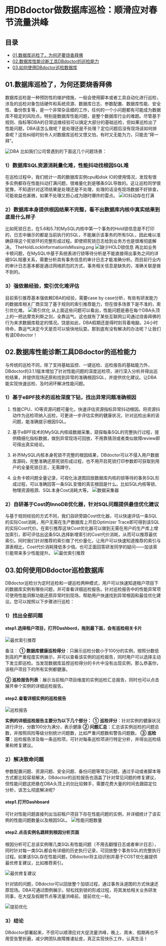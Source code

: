 # 用DBdoctor做数据库巡检：顺滑应对春节流量洪峰

## 目录

- [01.数据库巡检了，为何还要烧香拜佛](#01.数据库巡检了，为何还要烧香拜佛)
- [02.数据库性能诊断工具DBdoctor的巡检能力](#02.数据库性能诊断工具DBdoctor的巡检能力)
- [03.如何使用DBdoctor巡检数据库](#03.如何使用DBdoctor巡检数据库)

## 01.数据库巡检了，为何还要烧香拜佛
数据库巡检是一种预防性的维护措施，一般会使用脚本或者工具自动化进行巡检，涉及的巡检对象包括硬件和系统资源、数据库日志、参数配置、数据库性能、安全性、备份恢复等，是一个非常杂且细的工作，任何的一个小问题都有可能成为数据库不稳定的风险点。特别是数据库性能问题，是整个数据库行业的难题。尽管基于规则、指标等DBA的日常运维经验可以搞定大部分的基础巡检，但如果巡检出了性能问题，DBA该怎么做呢？是处理还是不处理？定位问题后没有现场该如何排查呢？这些纠结时刻令人对数据库巡检又恨又怕，有时又无能为力，只能去“拜一拜”。

![DBA](https://github.com/DBdoctor-DAS/DBdoctor/blob/mainimages/CopeWithTheSpringFestivalTrafficPeak/DBA.png)
比如我们公司曾遇到的下面这几个问题场景：

### 1）数据库SQL资源消耗量化难，性能抖动找根因SQL难
在巡检过程中，我们统计一周的数据库实例cpu和disk IO的使用情况，发现有很多实例都存在性能抖动打满问题，很难量化到是哪条SQL导致的。这让巡检同学很犹豫，不知道针对这项结果是处理还是不处理，处理的话没有现场数据不好排查，可能收益也甚微，如果不处理又担心成为随时爆炸的雷点。
![IO抖动存在打满](https://github.com/DBdoctor-DAS/DBdoctor/blob/mainimages/CopeWithTheSpringFestivalTrafficPeak/ioJitterIsFull.png)
### 2）数据库本身提供根因结果不完整，看不出数据库内核中真实结果到底是什么样子

比如死锁日志，在5.6和5.7的MySQL内核中第一个事务的Hold锁信息是不打印的，日志中展示的都是当前执行的SQL，不能展示该事务的所有SQL，因此难以准确获得这个死锁环的完整形成过程。即使把死锁日志给到业务方也是很难彻底解决。
TheHoldLockInformationIsMissing.png
![缺少HOLD锁信息](https://github.com/DBdoctor-DAS/DBdoctor/blob/mainimages/CopeWithTheSpringFestivalTrafficPeak/TheHoldLockInformationIsMissing.png)
再比如业务卡顿问题，在MySQL中基于系统表进行锁等待分析是不能直接得出事务之间的详细SQL阻塞关系，需要分析具有事务信息的审计日志才能准确分析。而目前行业内的审计日志基本都是通过网络抓包的方式，事务相关信息是缺失的，准确关联是做不到的。
### 3）强依赖经验，索引优化难评估
目前索引推荐基本强依赖DBA的经验，需要case by case分析，有些有研发能力的数据库相关厂商实现了基于规则的索引推荐能力，但在很多场景下是不准的，索引优化难。
![索引优化](https://github.com/DBdoctor-DAS/DBdoctor/blob/mainimages/CopeWithTheSpringFestivalTrafficPeak/IndexOptimization.png)
从上面这些问题可以看出，性能问题是悬在每个DBA头顶上的一把达摩克利斯之剑，全靠运气。这也就有了某些互联网公司通过烧香拜佛的行为来求数据库稳定的情况。饶是如此，DBA假期还是得时刻背着电脑，24小时待命，靠运气决定今天是否可以愉快地玩耍。那到底有没有解决的办法呢？让我们有请DBdoctor！

## 02.数据库性能诊断工具DBdoctor的巡检能力
与传统的巡检不同，除了支持基础监控、一键巡检、巡检报告的基础能力外，DBdoctor的3.1.1版本增加了针对性能问题的深度巡检项，进行深入分析并得出巡检结果，并提供现场还原和找到异常的准确根因SQL，并提供优化建议。让DBA能实现快速巡检、及时闭环解决性能问题。

### 1）基于eBPF技术的巡检深度下钻，找出异常问题准确根因

1. 性能CPU、IO等资源问题可量化，快速评估资源指标异常抖动根因。将资源抖动作为巡检项纳入巡检，可更进一步评估实例的健康状况，针对巡检出来的该问题，能准确提示根因SQL。

2. 基于eBPF技术的MySQL内核级数据采集，窥探每条SQL的完整执行过程，提供精细化指标数据，做到异常现场可回放，不用靠猜测或者类似故障review即可得出真实结论。
3. 补齐MySQL内核本身死锁不完整的根因结果，DBdoctor可以不侵入用户数据库源码，完整准确还原死锁形成过程，也不用开启死锁打印参数即可获取到用户的全量死锁日志，无需蹲守。

4. 业务卡顿问题全量记录，可视化泳道图回放数据库内核的锁等待的事务SQL形成过程，可以准确回答一条SQL变慢的真实根因是什么。比如SQL内核等锁、物理资源瓶颈、SQL本身Cost消耗大等。
![数据采集器](https://github.com/DBdoctor-DAS/DBdoctor/blob/mainimages/CopeWithTheSpringFestivalTrafficPeak/DataCollector.png)

### 2）自研基于Cost的InnoDB优化器，针对SQL问题提供最佳优化建议
与基于规则经验的方式不同，我们自研旁路Cost优化器，可以快速评估一条SQL的实际Cost消耗，用户无需在生产数据库上开启Optimizer Trace即可得到该SQL的实际Cost代价。在索引推荐这块Cost优化器可以做到无需在用户的生产库上增加索引，即可评估出这条SQL选择新增索引的Cost代价消耗，从而可以推荐最优索引。同时我们针对推荐的索引做了代价量化，让用户可以快速知道推荐的索引与源表相比，Cost代价消耗降低多少倍。也可正面回答研发同学的疑问——加该索引能带来多少性能提升。
![最优索引推荐](https://github.com/DBdoctor-DAS/DBdoctor/blob/mainimages/CopeWithTheSpringFestivalTrafficPeak/OptimalIndexRecommendation.png)

## 03.如何使用DBdoctor巡检数据库

DBdoctor巡检分为定时巡检和一键巡检两种模式，用户可以快速知道租户项目下的数据库实例有哪些问题，并可查看详细巡检报告。针对巡检报告中的性能异常项可使用性能洞察功能还原异常时刻现场，帮助用户快速找到异常根因和最佳优化建议。您可以按照以下步骤进行巡检：

### 1）找出全部问题

#### step1.选择租户项目，打开Dashbord，拖到最下面，会有巡检相关卡片

![最优索引推荐](https://github.com/DBdoctor-DAS/DBdoctor/blob/mainimages/CopeWithTheSpringFestivalTrafficPeak/Dashbord.png)

备注：
**① 数据库健康巡检得分**：只展示巡检分数小于100分的实例，按照分数低到高的严重程度实例展示，并可以查看该实例的巡检报告，同时用户可以选择主动下发立即巡检。当发现数据库监控巡检得分的卡片中没有出现实例，那么恭喜你，该租户项目下的所有实例都健康。

**② 巡检报告列表**：展示当前租户项目维度的实例巡检汇总报告，同时也可以点击展开单个实例的详细巡检报告。
#### step2.查看详细实例的巡检报告

![巡检报告](https://github.com/DBdoctor-DAS/DBdoctor/blob/mainimages/CopeWithTheSpringFestivalTrafficPeak/InspectionReport.png)

**实例的详细巡检报告主要分为以下几个部分：**
**① 巡检评分**：针对实例的健康状况进行评分，分数100分为满分，表示健康
**② 问题汇总**：汇总该实例巡检的问题总数，并按照风险等级分别统计问题数，比如严重问题数和警告问题数。
**③ 巡检项**：巡检报告涉及每一条巡检项，可针对每条巡检项进行特定分析，并得出巡检结果和修复建议。
### 2）解决致命问题
参数配置问题、资源问题、安全问题、备份问题等常见问题，通过手动或者脚本等方式都比较容易解决，DBdoctor的巡检报告也涵盖了针对常见问题的修复建议，但性能问题这把悬在DBA头顶上的剑比较棘手，需要花费大量的时间去跟踪定位分析，该怎么彻底解决呢?

#### step1.打开Dashboard
可针对性能问题直接列出当前租户项目下存在性能问题的实例，并详细统计了该实例的性能问题数量以及根因SQL。
![性能问题数量](https://github.com/DBdoctor-DAS/DBdoctor/blob/mainimages/CopeWithTheSpringFestivalTrafficPeak/NumberOfPerformanceProblems.png)
#### step2.点击实例名跳转到根因分析页面
根因分析可汇总该实例哪几类SQL有性能问题（不用去翻慢日志或者审计日志），同时针对每一类SQL都会有详细的历史执行记录，可回放整个事务SQL的完整执行过程。如果该SQL存在性能问题，DBdoctor将主动识别并基于COST优化器提供最优修复建议，比如推荐索引。

![最优修复建议](https://github.com/DBdoctor-DAS/DBdoctor/blob/mainimages/CopeWithTheSpringFestivalTrafficPeak/OptimalRepairRecommendations.png)

针对锁的问题，DBdoctor可以回放整个加锁过程，通过事务泳道图的方式快速还原现场。DBA可通过图例展示，轻松找到锁的形成过程，将其发给相关业务研发同事，在大促及假期节点等流量洪峰前，提前优化一轮。

![提前优化](https://github.com/DBdoctor-DAS/DBdoctor/blob/mainimages/CopeWithTheSpringFestivalTrafficPeak/AdvanceOptimization.png)

### 3）结论

DBdoctor部署起来，不但可以顺滑应对大促流量洪峰，晚上、周末、假期再也不用受告警折磨，减少跨团队故障推诿扯皮，真正实现快乐工作，认真生活！

